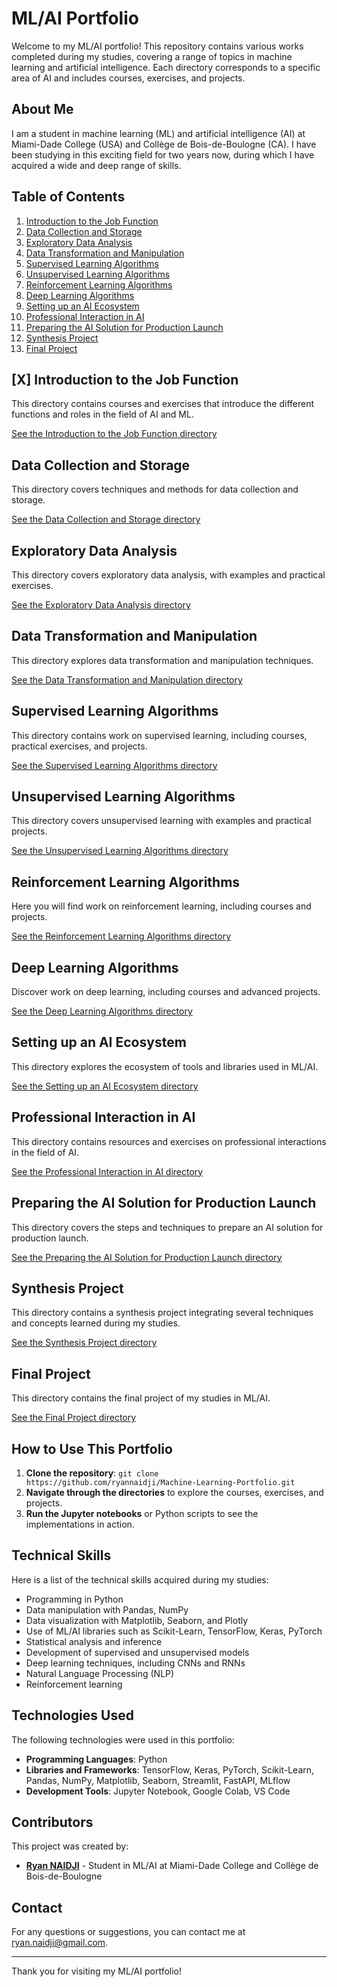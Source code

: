 # ML/AI Portfolio

Welcome to my ML/AI portfolio! This repository contains various works completed during my studies, covering a range of topics in machine learning and artificial intelligence. Each directory corresponds to a specific area of AI and includes courses, exercises, and projects.

## About Me

I am a student in machine learning (ML) and artificial intelligence (AI) at Miami-Dade College (USA) and Collège de Bois-de-Boulogne (CA). I have been studying in this exciting field for two years now, during which I have acquired a wide and deep range of skills.

## Table of Contents

1. [Introduction to the Job Function](#introduction-to-the-job-function)
2. [Data Collection and Storage](#data-collection-and-storage)
3. [Exploratory Data Analysis](#exploratory-data-analysis)
4. [Data Transformation and Manipulation](#data-transformation-and-manipulation)
5. [Supervised Learning Algorithms](#supervised-learning-algorithms)
6. [Unsupervised Learning Algorithms](#unsupervised-learning-algorithms)
7. [Reinforcement Learning Algorithms](#reinforcement-learning-algorithms)
8. [Deep Learning Algorithms](#deep-learning-algorithms)
9. [Setting up an AI Ecosystem](#setting-up-an-ai-ecosystem)
10. [Professional Interaction in AI](#professional-interaction-in-ai)
11. [Preparing the AI Solution for Production Launch](#preparing-the-ai-solution-for-production-launch)
12. [Synthesis Project](#synthesis-project)
13. [Final Project](#final-project)

## [X] Introduction to the Job Function

This directory contains courses and exercises that introduce the different functions and roles in the field of AI and ML.

[See the Introduction to the Job Function directory](./IntroductionToTheJobFunction)

## Data Collection and Storage

This directory covers techniques and methods for data collection and storage.

[See the Data Collection and Storage directory](./DataCollectionAndStorage)

## Exploratory Data Analysis

This directory covers exploratory data analysis, with examples and practical exercises.

[See the Exploratory Data Analysis directory](./ExploratoryDataAnalysis)

## Data Transformation and Manipulation

This directory explores data transformation and manipulation techniques.

[See the Data Transformation and Manipulation directory](./DataTransformationAndManipulation)

## Supervised Learning Algorithms

This directory contains work on supervised learning, including courses, practical exercises, and projects.

[See the Supervised Learning Algorithms directory](./SupervisedLearningAlgorithms)

## Unsupervised Learning Algorithms

This directory covers unsupervised learning with examples and practical projects.

[See the Unsupervised Learning Algorithms directory](./UnsupervisedLearningAlgorithms)

## Reinforcement Learning Algorithms

Here you will find work on reinforcement learning, including courses and projects.

[See the Reinforcement Learning Algorithms directory](./ReinforcementLearningAlgorithms)

## Deep Learning Algorithms

Discover work on deep learning, including courses and advanced projects.

[See the Deep Learning Algorithms directory](./DeepLearningAlgorithms)

## Setting up an AI Ecosystem

This directory explores the ecosystem of tools and libraries used in ML/AI.

[See the Setting up an AI Ecosystem directory](./SettingUpAnAIEcosystem)

## Professional Interaction in AI

This directory contains resources and exercises on professional interactions in the field of AI.

[See the Professional Interaction in AI directory](./ProfessionalInteractionInAI)

## Preparing the AI Solution for Production Launch

This directory covers the steps and techniques to prepare an AI solution for production launch.

[See the Preparing the AI Solution for Production Launch directory](./PreparingTheAISolutionForProductionLaunch)

## Synthesis Project

This directory contains a synthesis project integrating several techniques and concepts learned during my studies.

[See the Synthesis Project directory](./SynthesisProject)

## Final Project

This directory contains the final project of my studies in ML/AI.

[See the Final Project directory](./FinalProject)

## How to Use This Portfolio

1. **Clone the repository**: `git clone https://github.com/ryannaidji/Machine-Learning-Portfolio.git`
2. **Navigate through the directories** to explore the courses, exercises, and projects.
3. **Run the Jupyter notebooks** or Python scripts to see the implementations in action.

## Technical Skills

Here is a list of the technical skills acquired during my studies:

- Programming in Python
- Data manipulation with Pandas, NumPy
- Data visualization with Matplotlib, Seaborn, and Plotly
- Use of ML/AI libraries such as Scikit-Learn, TensorFlow, Keras, PyTorch
- Statistical analysis and inference
- Development of supervised and unsupervised models
- Deep learning techniques, including CNNs and RNNs
- Natural Language Processing (NLP)
- Reinforcement learning

## Technologies Used

The following technologies were used in this portfolio:

- **Programming Languages**: Python
- **Libraries and Frameworks**: TensorFlow, Keras, PyTorch, Scikit-Learn, Pandas, NumPy, Matplotlib, Seaborn, Streamlit, FastAPI, MLflow
- **Development Tools**: Jupyter Notebook, Google Colab, VS Code

## Contributors

This project was created by:
- **[Ryan NAIDJI](https://github.com/ryannaidji)** - Student in ML/AI at Miami-Dade College and Collège de Bois-de-Boulogne

## Contact

For any questions or suggestions, you can contact me at [ryan.naidji@gmail.com](mailto:ryan.naidji@gmail.com).

---

Thank you for visiting my ML/AI portfolio!
